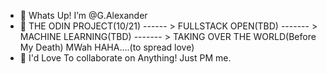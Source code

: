 - 👋 Whats Up! I’m @G.Alexander
- 🌱 THE ODIN PROJECT(10/21) ------ > FULLSTACK OPEN(TBD) ------- > MACHINE LEARNING(TBD) ------- > TAKING OVER THE WORLD(Before My Death) MWah HAHA....(to spread love)
- 💞️ I'd Love To collaborate on Anything! Just PM me. 

<!---
gabrdean/gabrdean is a ✨ special ✨ repository because its `README.md` (this file) appears on your GitHub profile.
You can click the Preview link to take a look at your changes.
--->
